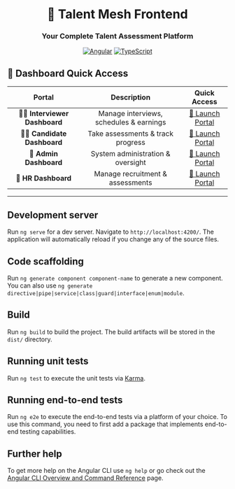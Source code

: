 <div align="center">

# 🌟 Talent Mesh Frontend

### Your Complete Talent Assessment Platform

[![Angular](https://img.shields.io/badge/Angular-17.3.11-red.svg)](https://angular.io)
[![TypeScript](https://img.shields.io/badge/TypeScript-5.2-blue.svg)](https://www.typescriptlang.org/)

</div>

## 🎯 Dashboard Quick Access

<div align="center">

|            Portal            |               Description               |                                     Quick Access                                      |
| :--------------------------: | :-------------------------------------: | :-----------------------------------------------------------------------------------: |
| 👨‍💼 **Interviewer Dashboard** | Manage interviews, schedules & earnings |  [🔗 Launch Portal](https://talent-mesh-frontend.netlify.app/interviewer-dashboard)   |
|  👨‍💻 **Candidate Dashboard**  |    Take assessments & track progress    |   [🔗 Launch Portal](https://talent-mesh-frontend.netlify.app/candidate-dashboard)    |
|    👑 **Admin Dashboard**    |    System administration & oversight    | [🔗 Launch Portal](https://talent-mesh-frontend.netlify.app/admin-dashboard/overview) |
|     🏢 **HR Dashboard**      |    Manage recruitment & assessments     |  [🔗 Launch Portal](https://talent-mesh-frontend.netlify.app/hr-dashboard/overview)   |

</div>

---

## Development server

Run `ng serve` for a dev server. Navigate to `http://localhost:4200/`. The application will automatically reload if you change any of the source files.

## Code scaffolding

Run `ng generate component component-name` to generate a new component. You can also use `ng generate directive|pipe|service|class|guard|interface|enum|module`.

## Build

Run `ng build` to build the project. The build artifacts will be stored in the `dist/` directory.

## Running unit tests

Run `ng test` to execute the unit tests via [Karma](https://karma-runner.github.io).

## Running end-to-end tests

Run `ng e2e` to execute the end-to-end tests via a platform of your choice. To use this command, you need to first add a package that implements end-to-end testing capabilities.

## Further help

To get more help on the Angular CLI use `ng help` or go check out the [Angular CLI Overview and Command Reference](https://angular.io/cli) page.
